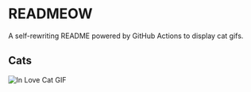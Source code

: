 # READMEOW

A self-rewriting README powered by GitHub Actions to display cat gifs.

## Cats

![In Love Cat GIF](https://media4.giphy.com/media/MDJ9IbxxvDUQM/200.gif?cid=9acd02dav12v11beupq2tptdq0vnp7akjdogzs6snm17f5ko&ep=v1_gifs_search&rid=200.gif&ct=g)
